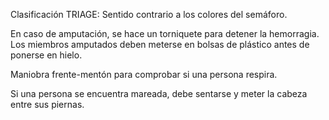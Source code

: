 Clasificación TRIAGE: Sentido contrario a los colores del semáforo.

En caso de amputación, se hace un torniquete para detener la hemorragia. Los miembros amputados deben meterse en bolsas de plástico antes de ponerse en hielo. 

Maniobra frente-mentón para comprobar si una persona respira.

Si una persona se encuentra mareada, debe sentarse y meter la cabeza entre sus piernas.